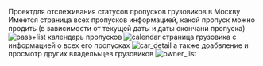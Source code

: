 Проектдля отслеживания статусов пропусков грузовиков в Москву
Имеется страница всех пропусков информацией, какой пропуск можно продить (в зависимости от текущей даты и даты окончани пропуска)
![pass+list](https://user-images.githubusercontent.com/70507934/224315172-93245357-24d1-4b3a-8a36-c5b56fc82f4f.jpg)
календарь пропусков
![calendar](https://user-images.githubusercontent.com/70507934/224315156-23a1e334-cbb0-4aa6-baa4-db1b6fef6a54.jpg)
страница грузовика с информацией о всех его пропусках
![car_detail](https://user-images.githubusercontent.com/70507934/224315167-571e2b0a-4e0d-4c71-b539-c90d23f64e17.jpg)
а также доабвление и просмотр других владелььцев грузовиков 
![owner_list](https://user-images.githubusercontent.com/70507934/224315170-41afdd55-6eb7-4238-b923-2565e359fcf6.jpg)

